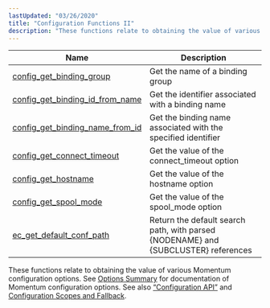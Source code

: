 ```yaml
---
lastUpdated: "03/26/2020"
title: "Configuration Functions II"
description: "These functions relate to obtaining the value of various Momentum configuration options See Options Summary for documentation of Momentum configuration options See also Section 1 3 5 Configuration API and Configuration Scopes and Fallback..."
---
```



| Name                                                                                                                          | Description                                                                        |
|-------------------------------------------------------------------------------------------------------------------------------|------------------------------------------------------------------------------------|
| [config_get_binding_group](/momentum/3/3-api/apis-config-get-binding-group)               | Get the name of a binding group                                                    |
| [config_get_binding_id_from_name](/momentum/3/3-api/apis-config-get-binding-id-from-name) | Get the identifier associated with a binding name                                  |
| [config_get_binding_name_from_id](/momentum/3/3-api/apis-config-get-binding-name-from-id) | Get the binding name associated with the specified identifier                      |
| [config_get_connect_timeout](/momentum/3/3-api/apis-config-get-connect-timeout)           | Get the value of the connect_timeout option                                        |
| [config_get_hostname](/momentum/3/3-api/apis-config-get-hostname)                         | Get the value of the hostname option                                               |
| [config_get_spool_mode](/momentum/3/3-api/apis-config-get-spool-mode)                     | Get the value of the spool_mode option                                             |
| [ec_get_default_conf_path](/momentum/3/3-api/apis-ec-get-default-conf-path)               | Return the default search path, with parsed {NODENAME} and {SUBCLUSTER} references |

These functions relate to obtaining the value of various Momentum configuration options. See [Options Summary](/momentum/3/3-reference/options-summary) for documentation of Momentum configuration options. See also [“Configuration API”](/momentum/3/3-api/arch-primary-apis#arch.configuration) and [Configuration Scopes and Fallback](/momentum/3/3-reference/3-reference-ecelerity-conf-fallback).